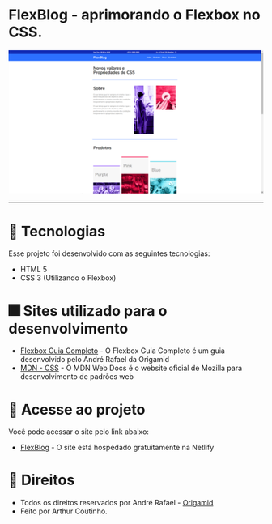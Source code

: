 # FlexBlog - aprimorando o Flexbox no CSS.

<img src="img/flexblog.png" alt="FlexBlog"> <br>

<hr>

# 🎇 Tecnologias

Esse projeto foi desenvolvido com as seguintes tecnologias:

- HTML 5
- CSS 3 (Utilizando o Flexbox)

# 🎆 Sites utilizado para o desenvolvimento

- [Flexbox Guia Completo](https://origamid.com/projetos/flexbox-guia-completo/) - O Flexbox Guia Completo é um guia desenvolvido pelo André Rafael da Origamid
- [MDN - CSS](https://developer.mozilla.org/pt-BR/docs/Web/CSS) - O MDN Web Docs é o website oficial de Mozilla para desenvolvimento de padrões web

# 🎯 Acesse ao projeto

Você pode acessar o site pelo link abaixo:

- [FlexBlog](https://flexblog-origamid-css.netlify.app/) - O site está hospedado gratuitamente na Netlify

# 💼 Direitos

- Todos os direitos reservados por André Rafael - [Origamid](https://www.origamid.com/) <br>
- Feito por Arthur Coutinho.
